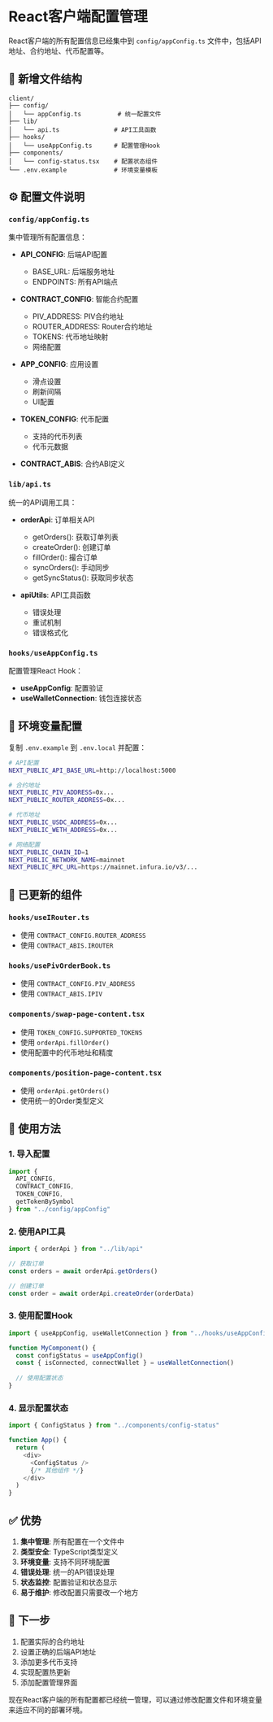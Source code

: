 # React客户端配置管理

React客户端的所有配置信息已经集中到 `config/appConfig.ts` 文件中，包括API地址、合约地址、代币配置等。

## 📁 新增文件结构

```
client/
├── config/
│   └── appConfig.ts          # 统一配置文件
├── lib/
│   └── api.ts               # API工具函数
├── hooks/
│   └── useAppConfig.ts      # 配置管理Hook
├── components/
│   └── config-status.tsx    # 配置状态组件
└── .env.example             # 环境变量模板
```

## ⚙️ 配置文件说明

### `config/appConfig.ts`

集中管理所有配置信息：

- **API_CONFIG**: 后端API配置
  - BASE_URL: 后端服务地址
  - ENDPOINTS: 所有API端点
  
- **CONTRACT_CONFIG**: 智能合约配置
  - PIV_ADDRESS: PIV合约地址
  - ROUTER_ADDRESS: Router合约地址
  - TOKENS: 代币地址映射
  - 网络配置

- **APP_CONFIG**: 应用设置
  - 滑点设置
  - 刷新间隔
  - UI配置

- **TOKEN_CONFIG**: 代币配置
  - 支持的代币列表
  - 代币元数据

- **CONTRACT_ABIS**: 合约ABI定义

### `lib/api.ts`

统一的API调用工具：

- **orderApi**: 订单相关API
  - getOrders(): 获取订单列表
  - createOrder(): 创建订单
  - fillOrder(): 撮合订单
  - syncOrders(): 手动同步
  - getSyncStatus(): 获取同步状态

- **apiUtils**: API工具函数
  - 错误处理
  - 重试机制
  - 错误格式化

### `hooks/useAppConfig.ts`

配置管理React Hook：

- **useAppConfig**: 配置验证
- **useWalletConnection**: 钱包连接状态

## 🔧 环境变量配置

复制 `.env.example` 到 `.env.local` 并配置：

```bash
# API配置
NEXT_PUBLIC_API_BASE_URL=http://localhost:5000

# 合约地址
NEXT_PUBLIC_PIV_ADDRESS=0x...
NEXT_PUBLIC_ROUTER_ADDRESS=0x...

# 代币地址
NEXT_PUBLIC_USDC_ADDRESS=0x...
NEXT_PUBLIC_WETH_ADDRESS=0x...

# 网络配置
NEXT_PUBLIC_CHAIN_ID=1
NEXT_PUBLIC_NETWORK_NAME=mainnet
NEXT_PUBLIC_RPC_URL=https://mainnet.infura.io/v3/...
```

## 📝 已更新的组件

### `hooks/useIRouter.ts`

- 使用 `CONTRACT_CONFIG.ROUTER_ADDRESS`
- 使用 `CONTRACT_ABIS.IROUTER`

### `hooks/usePivOrderBook.ts`

- 使用 `CONTRACT_CONFIG.PIV_ADDRESS`
- 使用 `CONTRACT_ABIS.IPIV`

### `components/swap-page-content.tsx`

- 使用 `TOKEN_CONFIG.SUPPORTED_TOKENS`
- 使用 `orderApi.fillOrder()`
- 使用配置中的代币地址和精度

### `components/position-page-content.tsx`

- 使用 `orderApi.getOrders()`
- 使用统一的Order类型定义

## 🎯 使用方法

### 1. 导入配置

```typescript
import { 
  API_CONFIG, 
  CONTRACT_CONFIG, 
  TOKEN_CONFIG,
  getTokenBySymbol 
} from "../config/appConfig"
```

### 2. 使用API工具

```typescript
import { orderApi } from "../lib/api"

// 获取订单
const orders = await orderApi.getOrders()

// 创建订单
const order = await orderApi.createOrder(orderData)
```

### 3. 使用配置Hook

```typescript
import { useAppConfig, useWalletConnection } from "../hooks/useAppConfig"

function MyComponent() {
  const configStatus = useAppConfig()
  const { isConnected, connectWallet } = useWalletConnection()
  
  // 使用配置状态
}
```

### 4. 显示配置状态

```typescript
import { ConfigStatus } from "../components/config-status"

function App() {
  return (
    <div>
      <ConfigStatus />
      {/* 其他组件 */}
    </div>
  )
}
```

## ✅ 优势

1. **集中管理**: 所有配置在一个文件中
2. **类型安全**: TypeScript类型定义
3. **环境变量**: 支持不同环境配置
4. **错误处理**: 统一的API错误处理
5. **状态监控**: 配置验证和状态显示
6. **易于维护**: 修改配置只需要改一个地方

## 🚀 下一步

1. 配置实际的合约地址
2. 设置正确的后端API地址
3. 添加更多代币支持
4. 实现配置热更新
5. 添加配置管理界面

现在React客户端的所有配置都已经统一管理，可以通过修改配置文件和环境变量来适应不同的部署环境。
